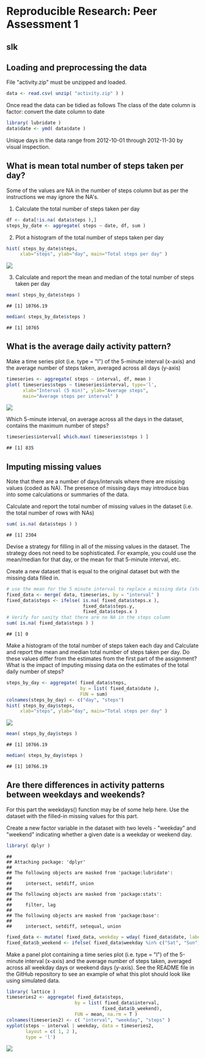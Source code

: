 # Reproducible Research: Peer Assessment 1
slk  
-------------------------------------------------------------------------------
## Loading and preprocessing the data
File "activity.zip" must be unzipped and loaded. 


```r
data <- read.csv( unzip( "activity.zip" ) )
```

Once read the data can be tidied as follows
The class of the date column is factor: convert the date column to date


```r
library( lubridate )
data$date <- ymd( data$date )
```

Unique days in the data range from 2012-10-01 through 2012-11-30
by visual inspection.

## What is mean total number of steps taken per day?
Some of the values are NA in the number of steps column
but as per the instructions we may ignore the NA's.

1. Calculate the total number of steps taken per day


```r
df <- data[!is.na( data$steps ),]
steps_by_date <- aggregate( steps ~ date, df, sum )
```

2. Plot a histogram of the total number of steps taken per day


```r
hist( steps_by_date$steps,
     xlab="steps", ylab="day", main="Total steps per day" )
```

![](PA1_template_files/figure-html/unnamed-chunk-4-1.png) 

3. Calculate and report the mean and median of the total number
of steps taken per day


```r
mean( steps_by_date$steps )
```

```
## [1] 10766.19
```

```r
median( steps_by_date$steps )
```

```
## [1] 10765
```

## What is the average daily activity pattern?

Make a time series plot (i.e. type = "l") of the 5-minute interval (x-axis) and the average number of steps taken, averaged across all days (y-axis)


```r
timeseries <- aggregate( steps ~ interval, df, mean )
plot( timeseries$steps ~ timeseries$interval, type='l',
      xlab="Interval (5 min)", ylab="Average steps", 
      main="Average steps per interval" )
```

![](PA1_template_files/figure-html/unnamed-chunk-6-1.png) 

Which 5-minute interval, on average across all the days in the dataset, contains the maximum number of steps?


```r
timeseries$interval[ which.max( timeseries$steps ) ]
```

```
## [1] 835
```

## Imputing missing values
Note that there are a number of days/intervals where there are missing values (coded as NA). The presence of missing days may introduce bias into some calculations or summaries of the data.

Calculate and report the total number of missing values in the dataset (i.e. the total number of rows with NAs)


```r
sum( is.na( data$steps ) )
```

```
## [1] 2304
```

Devise a strategy for filling in all of the missing values in the dataset. The strategy does not need to be sophisticated. For example, you could use the mean/median for that day, or the mean for that 5-minute interval, etc.

Create a new dataset that is equal to the original dataset but with the missing data filled in.


```r
# use the mean for the 5 minute interval to replace a missing data (steps)
fixed_data <- merge( data, timeseries, by = "interval" )
fixed_data$steps <- ifelse( is.na( fixed_data$steps.x ),
                            fixed_data$steps.y, 
                            fixed_data$steps.x )
# Verify for sanity that there are no NA in the steps column
sum( is.na( fixed_data$steps ) )
```

```
## [1] 0
```

Make a histogram of the total number of steps taken each day and Calculate and report the mean and median total number of steps taken per day. Do these values differ from the estimates from the first part of the assignment? What is the impact of imputing missing data on the estimates of the total daily number of steps?


```r
steps_by_day <- aggregate( fixed_data$steps, 
                           by = list( fixed_data$date ),
                           FUN = sum)
colnames(steps_by_day) <- c("day", "steps")
hist( steps_by_day$steps,
     xlab="steps", ylab="day", main="Total steps per day" )
```

![](PA1_template_files/figure-html/unnamed-chunk-10-1.png) 

```r
mean( steps_by_day$steps )
```

```
## [1] 10766.19
```

```r
median( steps_by_day$steps )
```

```
## [1] 10766.19
```

## Are there differences in activity patterns between weekdays and weekends?
For this part the weekdays() function may be of some help here. Use the dataset with the filled-in missing values for this part.

Create a new factor variable in the dataset with two levels - "weekday" and "weekend" indicating whether a given date is a weekday or weekend day.

```r
library( dplyr )
```

```
## 
## Attaching package: 'dplyr'
## 
## The following objects are masked from 'package:lubridate':
## 
##     intersect, setdiff, union
## 
## The following objects are masked from 'package:stats':
## 
##     filter, lag
## 
## The following objects are masked from 'package:base':
## 
##     intersect, setdiff, setequal, union
```

```r
fixed_data <- mutate( fixed_data, weekday = wday( fixed_data$date, label = TRUE ) )
fixed_data$b_weekend <- ifelse( fixed_data$weekday %in% c("Sat", "Sun"), "weekends", "weekdays")
```

Make a panel plot containing a time series plot (i.e. type = "l") of the 5-minute interval (x-axis) and the average number of steps taken, averaged across all weekday days or weekend days (y-axis). See the README file in the GitHub repository to see an example of what this plot should look like using simulated data.


```r
library( lattice )
timeseries2 <- aggregate( fixed_data$steps, 
                         by = list( fixed_data$interval,
                                   fixed_data$b_weekend), 
                         FUN = mean, na.rm = T )
colnames(timeseries2) <- c( "interval", "weekday", "steps" )
xyplot(steps ~ interval | weekday, data = timeseries2,
       layout = c( 1, 2 ),
       type = 'l')
```

![](PA1_template_files/figure-html/unnamed-chunk-12-1.png) 
